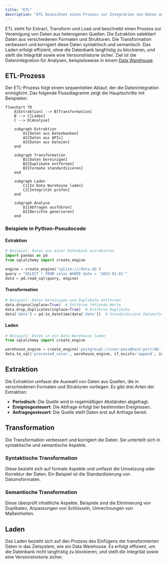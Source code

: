```yaml
---
title: "ETL"
description: "ETL bezeichnet einen Prozess zur Integration von Daten aus unterschiedlichen Quellen. Dabei werden Daten extrahiert, transformiert und geladen, um sie für Analysen bereitzustellen."
---
```


ETL steht für Extract, Transform und Load und beschreibt einen Prozess zur Vereinigung von Daten aus heterogenen Quellen. Die Extraktion selektiert Daten aus verschiedenen Formaten und Strukturen. Die Transformation verbessert und korrigiert diese Daten syntaktisch und semantisch. Das Laden erfolgt effizient, ohne die Datenbank langfristig zu blockieren, und stellt die Integrität sowie eine Versionshistorie sicher. Ziel ist die Datenintegration für Analysen, beispielsweise in einem [Data Warehouse](/open-fidup/lerninhalte/data-warehouse).

## ETL-Prozess

Der ETL-Prozess folgt einem sequentiellen Ablauf, der die Datenintegration ermöglicht. Das folgende Flussdiagramm zeigt die Hauptschritte mit Beispielen:

```mermaid
flowchart TD
    A[Extraktion] --> B[Transformation]
    B --> C[Laden]
    C --> D[Analyse]
    
    subgraph Extraktion
        A1[Daten aus Datenbanken]
        A2[Daten aus APIs]
        A3[Daten aus Dateien]
    end
    
    subgraph Transformation
        B1[Daten bereinigen]
        B2[Duplikate entfernen]
        B3[Formate standardisieren]
    end
    
    subgraph Laden
        C1[In Data Warehouse laden]
        C2[Integrität prüfen]
    end
    
    subgraph Analyse
        D1[Abfragen ausführen]
        D2[Berichte generieren]
    end
```

### Beispiele in Python-Pseudocode

#### Extraktion
```python
# Beispiel: Daten aus einer Datenbank extrahieren
import pandas as pd
from sqlalchemy import create_engine

engine = create_engine('sqlite:///data.db')
query = "SELECT * FROM sales WHERE date > '2023-01-01'"
data = pd.read_sql(query, engine)
```

#### Transformation
```python
# Beispiel: Daten bereinigen und Duplikate entfernen
data.dropna(inplace=True)  # Entferne fehlende Werte
data.drop_duplicates(inplace=True)  # Entferne Duplikate
data['date'] = pd.to_datetime(data['date'])  # Standardisiere Datumsformat
```

#### Laden
```python
# Beispiel: Daten in ein Data Warehouse laden
from sqlalchemy import create_engine

warehouse_engine = create_engine('postgresql://user:pass@host:port/db')
data.to_sql('processed_sales', warehouse_engine, if_exists='append', index=False)
```

## Extraktion
Die Extraktion umfasst die Auswahl von Daten aus Quellen, die in verschiedenen Formaten und Strukturen vorliegen. Es gibt drei Arten der Extraktion:

- **Periodisch**: Die Quelle wird in regelmäßigen Abständen abgefragt.
- **Ereignisgesteuert**: Die Abfrage erfolgt bei bestimmten Ereignissen.
- **Anfragegesteuert**: Die Quelle stellt Daten erst auf Anfrage bereit.

## Transformation
Die Transformation verbessert und korrigiert die Daten. Sie unterteilt sich in syntaktische und semantische Aspekte.

### Syntaktische Transformation
Diese bezieht sich auf formale Aspekte und umfasst die Umsetzung oder Korrektur der Daten. Ein Beispiel ist die Standardisierung von Datumsformaten.

### Semantische Transformation
Diese überprüft inhaltliche Aspekte. Beispiele sind die Eliminierung von Duplikaten, Anpassungen von Schlüsseln, Umrechnungen von Maßeinheiten.

## Laden
Das Laden bezieht sich auf den Prozess des Einfügens der transformierten Daten in das Zielsystem, wie ein Data Warehouse. Es erfolgt effizient, um die Datenbank nicht langfristig zu blockieren, und stellt die Integrität sowie eine Versionshistorie sicher.